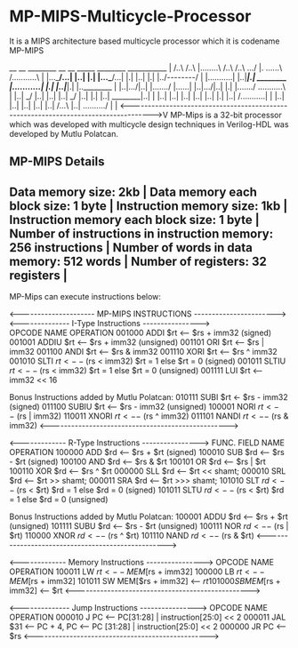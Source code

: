 # MP-MIPS-Multicycle-Processor
It is a MIPS architecture based multicycle processor which it is codename MP-MIPS

 __	      __    ________			         __       __  _____   ________    ___________   |
/..\     /..\  |........\			        /..\     /..\ \.../  |. ......\  /...........\  |
|...\___/...|  |..|   |.|			        |...\___/...|  |.|   |..|   |.|  |../--------/  |
|...........|  |..|___|.|	  ________  |...........|  |.|   |..|___|.|  |..\________   |
|..|\.../|..|  |......./    |......|  |..|\.../|..|  |.|   |......./   \...........\  |
|..| \_/ |..|  |..|                   |..| \_/ |..|  |.|   |..|         ________|..|  |
|..|	   |..|  |..|                   |..|     |..|  |.|   |..|		     /...........|  |
|..|	   |..|  |..|                   |..|     |..| /...\  |..|        \........../   |
 																					                                            |
<------------------------------------------------------------------------------------>V
MP-Mips is a 32-bit processor which was developed with multicycle design techniques in Verilog-HDL was developed by Mutlu Polatcan.

MP-MIPS Details
-----------------------------------------------------------------
Data memory size: 2kb										                      	|
Data memory each block size: 1 byte								              |
Instruction memory size: 1kb									                  |
Instruction memory each block size: 1 byte						          |
Number of instructions in instruction memory: 256 instructions  |
Number of words in data memory: 512 words						            |
Number of registers: 32 registers								                |
-----------------------------------------------------------------

MP-Mips can execute instructions below:

<--------------------- MP-MIPS INSTRUCTIONS ----------------------->
<-------------- I-Type Instructions ---------------->            	
OPCODE	  NAME	     OPERATION
001000	  ADDI       $rt <-- $rs + imm32 (signed)
001001	  ADDIU      $rt <-- $rs + imm32 (unsigned)
001101	  ORI        $rt <-- $rs | imm32
001100	  ANDI       $rt <-- $rs & imm32
001110	  XORI       $rt <-- $rs ^ imm32
001010	  SLTI       $rt <-- ($rs < imm32) $rt = 1 else $rt = 0 (signed)
001011	  SLTIU      $rt <-- ($rs < imm32) $rt = 1 else $rt = 0 (unsigned)
001111	  LUI        $rt <-- imm32 << 16

Bonus Instructions added by Mutlu Polatcan:
010111    SUBI       $rt <- $rs - imm32 (signed)
011100	  SUBIU 	   $rt <-- $rs - imm32 (unsigned)
100001	  NORI 	     $rt <-- ~($rs | imm32)
110011	  XNORI 	   $rt <-- ~($rs ^ imm32)
011101	  NANDI 	   $rt <-- ~($rs & imm32)
<-------------------------------------------------->

<------------- R-Type Instructions ---------------->
FUNC. FIELD 	NAME 	  OPERATION
100000        ADD     $rd <-- $rs + $rt (signed)
100010			  SUB 	  $rd <-- $rs - $rt (signed)
100100			  AND     $rd <-- $rs & $rt
100101			  OR      $rd <-- $rs | $rt
100110 			  XOR   	$rd <-- $rs ^ $rt
000000			  SLL 	  $rd <-- $rt << shamt;
000010			  SRL 	  $rd <-- $rt >> shamt;
000011			  SRA 	  $rd <-- $rt >>> shamt;
101010			  SLT 	  $rd <-- ($rs < $rt) $rd = 1 else $rd = 0 (signed)
101011		    SLTU    $rd <-- ($rs < $rt) $rd = 1 else $rd = 0 (unsigned)

Bonus Instructions added by Mutlu Polatcan:
100001			  ADDU 	  $rd <-- $rs + $rt (unsigned)
101111 			  SUBU    $rd <-- $rs - $rt (unsigned)
100111			  NOR 	  $rd <-- ~($rs | $rt)
110000			  XNOR 	  $rd <-- ~($rs ^ $rt)
101110			  NAND    $rd <-- ~($rs & $rt)
<-------------------------------------------------->

<------------- Memory Instructions ---------------->
OPCODE 		NAME 	OPERATION
100011    LW  	$rt <-- MEM[$rs + imm32]
100000		LB 		$rt <-- MEM[$rs + imm32]
101011		SW 		MEM[$rs + imm32] <-- $rt
101000		SB 		MEM[$rs + imm32] <-- $rt
<------------------------------------------------->

<-------------- Jump Instructions ---------------->
OPCODE 		NAME	OPERATION
000010		J 		PC <-- PC[31:28] | instruction[25:0] << 2
000011		JAL		$31 <-- PC + 4, PC <-- PC [31:28] | instruction[25:0] << 2
000000		JR    PC <-- $rs
<------------------------------------------------->
